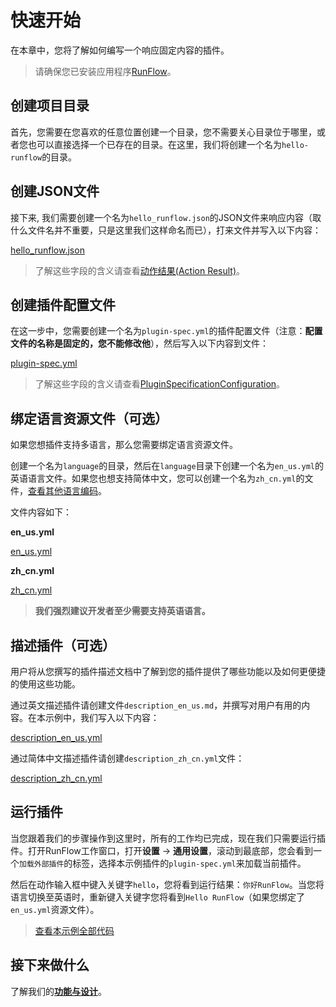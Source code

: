 # 快速开始

在本章中，您将了解如何编写一个响应固定内容的插件。

> 请确保您已安装应用程序[RunFlow](https://myrest.top/myflow)。

## 创建项目目录

首先，您需要在您喜欢的任意位置创建一个目录，您不需要关心目录位于哪里，或者您也可以直接选择一个已存在的目录。在这里，我们将创建一个名为`hello-runflow`的目录。

## 创建JSON文件

接下来, 我们需要创建一个名为`hello_runflow.json`的JSON文件来响应内容（取什么文件名并不重要，只是这里我们这样命名而已），打来文件并写入以下内容：

[hello_runflow.json](../hello-runflow/hello_runflow.json ':include :type=code')

> 了解这些字段的含义请查看[动作结果(Action Result)](appendix/action_result.md#字段解释)。

## 创建插件配置文件

在这一步中，您需要创建一个名为`plugin-spec.yml`的插件配置文件（注意：**配置文件的名称是固定的，您不能修改他**），然后写入以下内容到文件：

[plugin-spec.yml](../hello-runflow/plugin-spec.yml ':include :type=code')

> 了解这些字段的含义请查看[PluginSpecificationConfiguration](appendix/plugin_specification.md#plugin-specification)。

## 绑定语言资源文件（可选）

如果您想插件支持多语言，那么您需要绑定语言资源文件。

创建一个名为`language`的目录，然后在`language`目录下创建一个名为`en_us.yml`的英语语言文件。如果您也想支持简体中文，您可以创建一个名为`zh_cn.yml`的文件，[查看其他语言编码](appendix/language_code.md#语言编码)。

文件内容如下：

**en_us.yml**

[en_us.yml](../hello-runflow/language/en_us.yml ':include :type=code')

**zh_cn.yml**

[zh_cn.yml](../hello-runflow/language/zh_cn.yml ':include :type=code')


> **我们强烈建议开发者至少需要支持英语语言。**

## 描述插件（可选）

用户将从您撰写的插件描述文档中了解到您的插件提供了哪些功能以及如何更便捷的使用这些功能。

通过英文描述插件请创建文件`description_en_us.md`，并撰写对用户有用的内容。在本示例中，我们写入以下内容：

[description_en_us.yml](../hello-runflow/description_en_us.md ':include :type=code')

通过简体中文描述插件请创建`description_zh_cn.yml`文件：

[description_zh_cn.yml](../hello-runflow/description_zh_cn.md ':include :type=code')

## 运行插件

当您跟着我们的步骤操作到这里时，所有的工作均已完成，现在我们只需要运行插件。打开RunFlow工作窗口，打开**设置** -> **通用设置**，滚动到最底部，您会看到一个`加载外部插件`的标签，选择本示例插件的`plugin-spec.yml`来加载当前插件。

然后在动作输入框中键入关键字`hello`，您将看到运行结果：`你好RunFlow`。当您将语言切换至英语时，重新键入关键字您将看到`Hello RunFlow`（如果您绑定了`en_us.yml`资源文件）。

> [查看本示例全部代码](https://github.com/myrestop/myflow-plugin-guide/tree/master/hello-runflow)

## 接下来做什么

了解我们的[**功能与设计**](conceptual_interpretation.md#功能与设计)。
